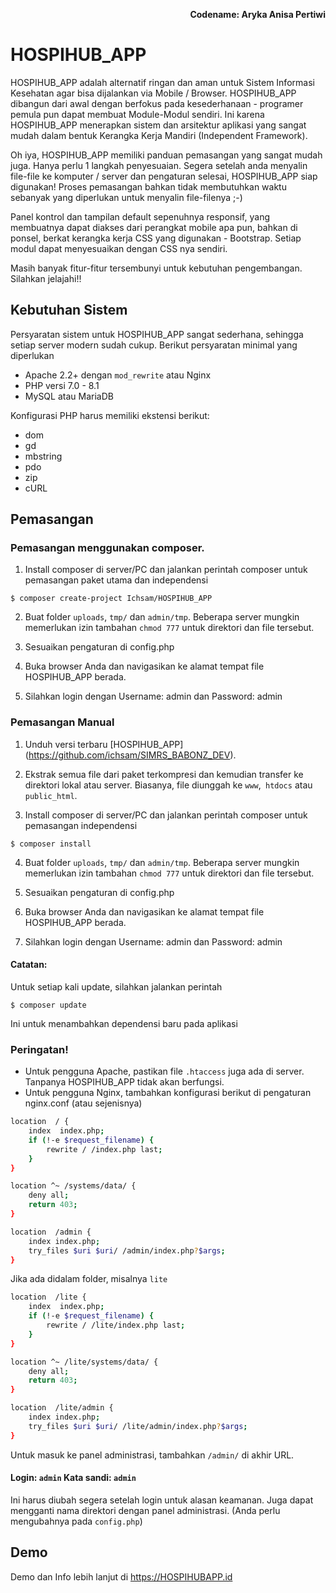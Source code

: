 <p align="right">
    <b>Codename: Aryka Anisa Pertiwi</b><br>
</p>

# HOSPIHUB_APP

HOSPIHUB_APP adalah alternatif ringan dan aman untuk Sistem Informasi Kesehatan agar bisa dijalankan via Mobile / Browser. HOSPIHUB_APP dibangun dari awal dengan berfokus pada kesederhanaan - programer pemula pun dapat membuat Module-Modul sendiri. Ini karena HOSPIHUB_APP menerapkan sistem dan arsitektur aplikasi yang sangat mudah dalam bentuk Kerangka Kerja Mandiri (Independent Framework).

Oh iya, HOSPIHUB_APP memiliki panduan pemasangan yang sangat mudah juga. Hanya perlu 1 langkah penyesuaian. Segera setelah anda menyalin file-file ke komputer / server dan pengaturan selesai, HOSPIHUB_APP siap digunakan! Proses pemasangan bahkan tidak membutuhkan waktu sebanyak yang diperlukan untuk menyalin file-filenya ;-)

Panel kontrol dan tampilan default sepenuhnya responsif, yang membuatnya dapat diakses dari perangkat mobile apa pun, bahkan di ponsel, berkat kerangka kerja CSS yang digunakan - Bootstrap. Setiap modul dapat menyesuaikan dengan CSS nya sendiri.

Masih banyak fitur-fitur tersembunyi untuk kebutuhan pengembangan. Silahkan jelajahi!!


Kebutuhan Sistem
----------------

Persyaratan sistem untuk HOSPIHUB_APP  sangat sederhana, sehingga setiap server modern sudah cukup. Berikut persyaratan minimal yang diperlukan

+ Apache 2.2+ dengan `mod_rewrite` atau Nginx
+ PHP versi 7.0 - 8.1
+ MySQL atau MariaDB

Konfigurasi PHP harus memiliki ekstensi berikut:

+ dom
+ gd
+ mbstring
+ pdo
+ zip
+ cURL

Pemasangan
----------

### Pemasangan menggunakan composer.
1. Install composer di server/PC dan jalankan perintah composer untuk pemasangan paket utama dan independensi

```
$ composer create-project Ichsam/HOSPIHUB_APP
```

2. Buat folder `uploads`, `tmp/` dan `admin/tmp`. Beberapa server mungkin memerlukan izin tambahan `chmod 777` untuk direktori dan file tersebut.

3. Sesuaikan pengaturan di config.php

4. Buka browser Anda dan navigasikan ke alamat tempat file HOSPIHUB_APP berada.

5. Silahkan login dengan Username: admin dan Password: admin

### Pemasangan Manual
1. Unduh versi terbaru [HOSPIHUB_APP] (https://github.com/ichsam/SIMRS_BABONZ_DEV).

2. Ekstrak semua file dari paket terkompresi dan kemudian transfer ke direktori lokal atau server. Biasanya, file diunggah ke `www`,` htdocs` atau `public_html`.

3. Install composer di server/PC dan jalankan perintah composer untuk pemasangan independensi
```
$ composer install
```

4. Buat folder `uploads`, `tmp/` dan `admin/tmp`. Beberapa server mungkin memerlukan izin tambahan `chmod 777` untuk direktori dan file tersebut.

5. Sesuaikan pengaturan di config.php

6. Buka browser Anda dan navigasikan ke alamat tempat file HOSPIHUB_APP berada.

7. Silahkan login dengan Username: admin dan Password: admin

#### Catatan:
Untuk setiap kali update, silahkan jalankan perintah
```
$ composer update
```
Ini untuk menambahkan dependensi baru pada aplikasi


### Peringatan!

+ Untuk pengguna Apache, pastikan file `.htaccess` juga ada di server. Tanpanya HOSPIHUB_APP tidak akan berfungsi.
+ Untuk pengguna Nginx, tambahkan konfigurasi berikut di pengaturan nginx.conf (atau sejenisnya)

```bash
location  / {
    index  index.php;
    if (!-e $request_filename) {
        rewrite / /index.php last;
    }
}

location ^~ /systems/data/ {
    deny all;
    return 403;
}

location  /admin {
    index index.php;
    try_files $uri $uri/ /admin/index.php?$args;
}
```

Jika ada didalam folder, misalnya `lite`

```bash
location  /lite {
    index  index.php;
    if (!-e $request_filename) {
        rewrite / /lite/index.php last;
    }
}

location ^~ /lite/systems/data/ {
    deny all;
    return 403;
}

location  /lite/admin {
    index index.php;
    try_files $uri $uri/ /lite/admin/index.php?$args;
}
```

Untuk masuk ke panel administrasi, tambahkan `/admin/` di akhir URL.
#### Login: `admin` Kata sandi: `admin`
Ini harus diubah segera setelah login untuk alasan keamanan. Juga dapat mengganti nama direktori dengan panel administrasi.  (Anda perlu mengubahnya pada `config.php`)

## Demo
Demo dan Info lebih lanjut di https://HOSPIHUBAPP.id
